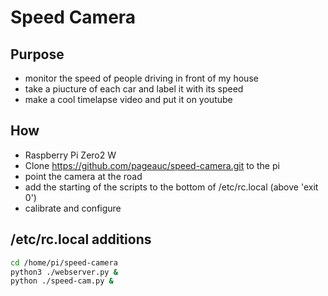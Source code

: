 # Speed Camera

## Purpose

- monitor the speed of people driving in front of my house
- take a piucture of each car and label it with its speed
- make a cool timelapse video and put it on youtube

## How

- Raspberry Pi Zero2 W
- Clone <https://github.com/pageauc/speed-camera.git> to the pi
- point the camera at the road
- add the starting of the scripts to the bottom of /etc/rc.local (above 'exit 0')
- calibrate and configure

## /etc/rc.local additions

```sh
cd /home/pi/speed-camera
python3 ./webserver.py &
python ./speed-cam.py &
```
